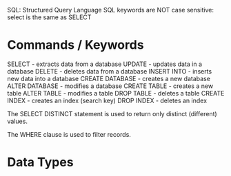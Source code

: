 

SQL: Structured Query Language
SQL keywords are NOT case sensitive: select is the same as SELECT

# Commands / Keywords
SELECT - extracts data from a database
UPDATE - updates data in a database
DELETE - deletes data from a database
INSERT INTO - inserts new data into a database
CREATE DATABASE - creates a new database
ALTER DATABASE - modifies a database
CREATE TABLE - creates a new table
ALTER TABLE - modifies a table
DROP TABLE - deletes a table
CREATE INDEX - creates an index (search key)
DROP INDEX - deletes an index

The SELECT DISTINCT statement is used to return only distinct (different) values.

The WHERE clause is used to filter records.

# Data Types
